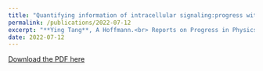 ```yaml
---
title: "Quantifying information of intracellular signaling:progress with machine learning"
permalink: /publications/2022-07-12
excerpt: "**Ying Tang**, A Hoffmann.<br> Reports on Progress in Physics 85 (8), 086602"
date: 2022-07-12
---
```


[Download the PDF here](https://github.com/jamestang23/jamestang23.github.io/blob/master/14.pdf)
